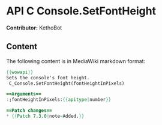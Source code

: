 # API C Console.SetFontHeight

**Contributor:** KethoBot

## Content

The following content is in MediaWiki markdown format:

```mediawiki
{{wowapi}}
Sets the console's font height.
 C_Console.SetFontHeight(fontHeightInPixels)

==Arguments==
:;fontHeightInPixels:{{apitype|number}}

==Patch changes==
* {{Patch 7.3.0|note=Added.}}
```